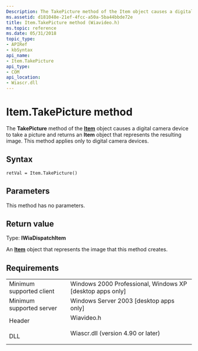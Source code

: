 ```yaml
---
Description: The TakePicture method of the Item object causes a digital camera device to take a picture and returns an Item object that represents the resulting image. This method applies only to digital camera devices.
ms.assetid: d181048e-21ef-4fcc-a50a-5ba44bbde72e
title: Item.TakePicture method (Wiavideo.h)
ms.topic: reference
ms.date: 05/31/2018
topic_type: 
- APIRef
- kbSyntax
api_name: 
- Item.TakePicture
api_type: 
- COM
api_location: 
- Wiascr.dll
---
```


# Item.TakePicture method

The **TakePicture** method of the [**Item**](-wia-item.md) object causes a digital camera device to take a picture and returns an **Item** object that represents the resulting image. This method applies only to digital camera devices.

## Syntax


```JScript
retVal = Item.TakePicture()
```



## Parameters

This method has no parameters.

## Return value

Type: **IWiaDispatchItem**

An [**Item**](-wia-item.md) object that represents the image that this method creates.

## Requirements



|                                     |                                                                                                               |
|-------------------------------------|---------------------------------------------------------------------------------------------------------------|
| Minimum supported client<br/> | Windows 2000 Professional, Windows XP \[desktop apps only\]<br/>                                        |
| Minimum supported server<br/> | Windows Server 2003 \[desktop apps only\]<br/>                                                          |
| Header<br/>                   | <dl> <dt>Wiavideo.h</dt> </dl>                         |
| DLL<br/>                      | <dl> <dt>Wiascr.dll (version 4.90 or later)</dt> </dl> |



 

 





